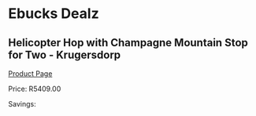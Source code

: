 
# Ebucks Dealz
## Helicopter Hop with Champagne Mountain Stop for Two - Krugersdorp
[Product Page](https://www.ebucks.com/web/shop/productSelected.do?prodId=356733289&catId=322194367)

Price: R5409.00

Savings: 


	